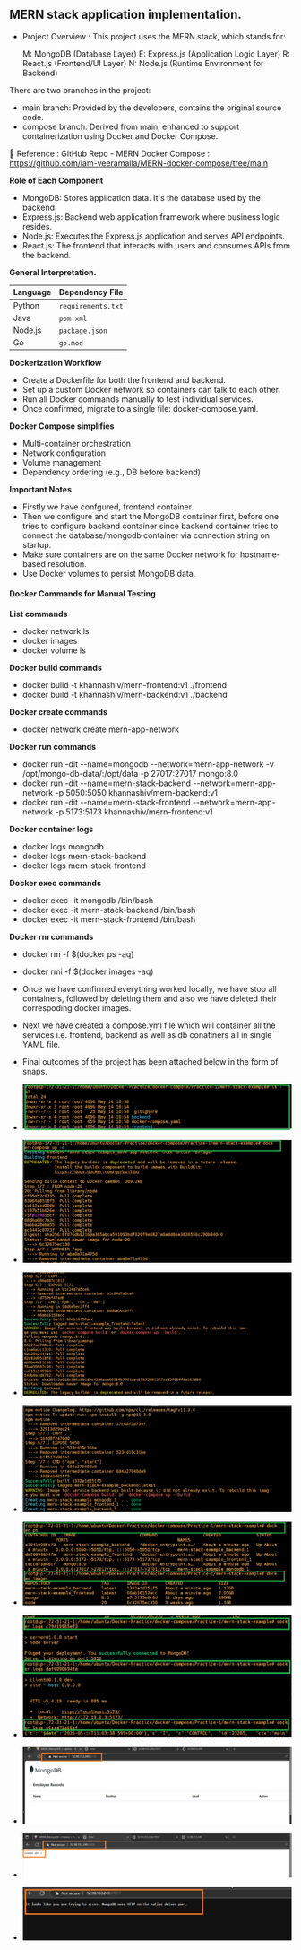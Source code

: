 ## MERN stack application implementation.

- Project Overview : This project uses the MERN stack, which stands for:

    M: MongoDB (Database Layer)
    E: Express.js (Application Logic Layer)
    R: React.js (Frontend/UI Layer)
    N: Node.js (Runtime Environment for Backend)

There are two branches in the project:
 - main branch: Provided by the developers, contains the original source code.
 - compose branch: Derived from main, enhanced to support containerization using Docker and Docker Compose.

🔗 Reference : GitHub Repo - MERN Docker Compose : https://github.com/iam-veeramalla/MERN-docker-compose/tree/main 

**Role of Each Component**

 - MongoDB: Stores application data. It's the database used by the backend.
 - Express.js: Backend web application framework where business logic resides.
 - Node.js: Executes the Express.js application and serves API endpoints.
 - React.js: The frontend that interacts with users and consumes APIs from the backend.

**General Interpretation.**

| Language | Dependency File    |
| -------- | ------------------ |
| Python   | `requirements.txt` |
| Java     | `pom.xml`          |
| Node.js  | `package.json`     |
| Go       | `go.mod`           |

**Dockerization Workflow**

- Create a Dockerfile for both the frontend and backend.
- Set up a custom Docker network so containers can talk to each other.
- Run all Docker commands manually to test individual services.
- Once confirmed, migrate to a single file: docker-compose.yaml.

**Docker Compose simplifies**

- Multi-container orchestration
- Network configuration
- Volume management
- Dependency ordering (e.g., DB before backend)

**Important Notes**

- Firstly we have confgured, frontend container.
- Then we configure and start the MongoDB container first, before one tries to configure backend container since backend container tries to connect the database/mongodb container via connection string on startup.
- Make sure containers are on the same Docker network for hostname-based resolution.
- Use Docker volumes to persist MongoDB data.

#### Docker Commands for Manual Testing

 **List commands**
  - docker network ls
  - docker images
  - docker volume ls

**Docker build commands**
- docker build -t khannashiv/mern-frontend:v1 ./frontend
- docker build -t khannashiv/mern-backend:v1 ./backend

**Docker create commands**
- docker network create mern-app-network

**Docker run commands**
- docker run -dit --name=mongodb --network=mern-app-network -v /opt/mongo-db-data/:/opt/data -p 27017:27017 mongo:8.0
- docker run -dit --name=mern-stack-backend --network=mern-app-network -p 5050:5050 khannashiv/mern-backend:v1
- docker run -dit --name=mern-stack-frontend --network=mern-app-network -p 5173:5173 khannashiv/mern-frontend:v1

**Docker container logs**
- docker logs mongodb
- docker logs mern-stack-backend
- docker logs mern-stack-frontend

**Docker exec commands**
- docker exec -it mongodb /bin/bash
- docker exec -it mern-stack-backend /bin/bash
- docker exec -it mern-stack-frontend /bin/bash

**Docker rm commands**
- docker rm -f $(docker ps -aq)
- docker rmi -f $(docker images -aq)

- Once we have confirmed everything worked locally, we have stop all containers, followed by deleting them and also we have deleted their correspoding docker images.
- Next we have created a compose.yml file which will container all the services i.e. frontend, backend as well as db conatiners all in single YAML file.
- Final outcomes of the project has been attached below in the form of snaps.

- ![](../../images/Docker-compose-mern-1.png "Docker-compose-mern-1")
- ![](../../images/Docker-compose-mern-2.png "Docker-compose-mern-2")
- ![](../../images/Docker-compose-mern-3.png "Docker-compose-mern-3")
- ![](../../images/Docker-compose-mern-4.png "Docker-compose-mern-4")
- ![](../../images/Docker-compose-mern-5.png "Docker-compose-mern-5")
- ![](../../images/Docker-compose-mern-6.png "Docker-compose-mern-6")
- ![](../../images/Docker-compose-mern-7.png "Docker-compose-mern-7")
- ![](../../images/Docker-compose-mern-8.png "Docker-compose-mern-8")
- ![](../../images/Docker-compose-mern-9.png "Docker-compose-mern-9")


